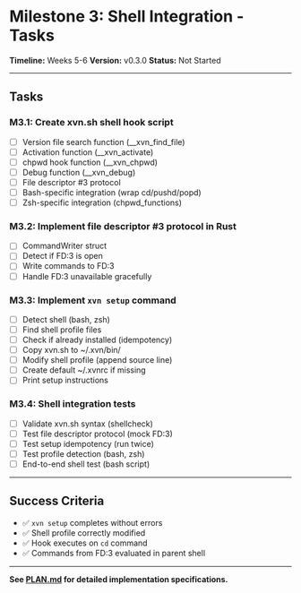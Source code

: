 # Milestone 3: Shell Integration - Tasks

**Timeline:** Weeks 5-6
**Version:** v0.3.0
**Status:** Not Started

---

## Tasks

### M3.1: Create xvn.sh shell hook script
- [ ] Version file search function (__xvn_find_file)
- [ ] Activation function (__xvn_activate)
- [ ] chpwd hook function (__xvn_chpwd)
- [ ] Debug function (__xvn_debug)
- [ ] File descriptor #3 protocol
- [ ] Bash-specific integration (wrap cd/pushd/popd)
- [ ] Zsh-specific integration (chpwd_functions)

### M3.2: Implement file descriptor #3 protocol in Rust
- [ ] CommandWriter struct
- [ ] Detect if FD:3 is open
- [ ] Write commands to FD:3
- [ ] Handle FD:3 unavailable gracefully

### M3.3: Implement `xvn setup` command
- [ ] Detect shell (bash, zsh)
- [ ] Find shell profile files
- [ ] Check if already installed (idempotency)
- [ ] Copy xvn.sh to ~/.xvn/bin/
- [ ] Modify shell profile (append source line)
- [ ] Create default ~/.xvnrc if missing
- [ ] Print setup instructions

### M3.4: Shell integration tests
- [ ] Validate xvn.sh syntax (shellcheck)
- [ ] Test file descriptor protocol (mock FD:3)
- [ ] Test setup idempotency (run twice)
- [ ] Test profile detection (bash, zsh)
- [ ] End-to-end shell test (bash script)

---

## Success Criteria

- ✅ `xvn setup` completes without errors
- ✅ Shell profile correctly modified
- ✅ Hook executes on `cd` command
- ✅ Commands from FD:3 evaluated in parent shell

---

**See [PLAN.md](./PLAN.md) for detailed implementation specifications.**

